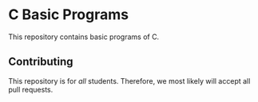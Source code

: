 # C Basic Programs
This repository contains basic programs of C.

## Contributing

This repository is for _all_  students. Therefore, we most likely will accept all pull requests.
